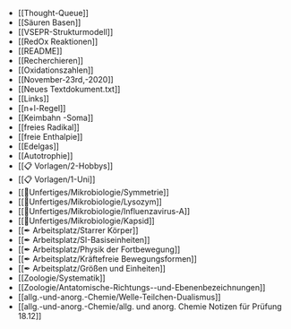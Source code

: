 - [[Thought-Queue]]
- [[Säuren Basen]]
- [[VSEPR-Strukturmodell]]
- [[RedOx Reaktionen]]
- [[README]]
- [[Recherchieren]]
- [[Oxidationszahlen]]
- [[November-23rd,-2020]]
- [[Neues Textdokument.txt]]
- [[Links]]
- [[n+l-Regel]]
- [[Keimbahn -Soma]]
- [[freies Radikal]]
- [[freie Enthalpie]]
- [[Edelgas]]
- [[Autotrophie]]
- [[📋 Vorlagen/2-Hobbys]]
- [[📋 Vorlagen/1-Uni]]
- [[📂Unfertiges/Mikrobiologie/Symmetrie]]
- [[📂Unfertiges/Mikrobiologie/Lysozym]]
- [[📂Unfertiges/Mikrobiologie/Influenzavirus-A]]
- [[📂Unfertiges/Mikrobiologie/Kapsid]]
- [[✒ Arbeitsplatz/Starrer Körper]]
- [[✒ Arbeitsplatz/SI-Basiseinheiten]]
- [[✒ Arbeitsplatz/Physik der Fortbewegung]]
- [[✒ Arbeitsplatz/Kräftefreie Bewegungsformen]]
- [[✒ Arbeitsplatz/Größen und Einheiten]]
- [[Zoologie/Systematik]]
- [[Zoologie/Antatomische-Richtungs--und-Ebenenbezeichnungen]]
- [[allg.-und-anorg.-Chemie/Welle-Teilchen-Dualismus]]
- [[allg.-und-anorg.-Chemie/allg. und anorg. Chemie Notizen für Prüfung 18.12]]
